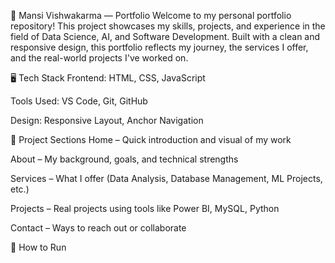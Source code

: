 💼 Mansi Vishwakarma — Portfolio
Welcome to my personal portfolio repository!
This project showcases my skills, projects, and experience in the field of Data Science, AI, and Software Development. Built with a clean and responsive design, this portfolio reflects my journey, the services I offer, and the real-world projects I've worked on.

🖥️ Tech Stack
Frontend: HTML, CSS, JavaScript

Tools Used: VS Code, Git, GitHub

Design: Responsive Layout, Anchor Navigation

📂 Project Sections
Home – Quick introduction and visual of my work

About – My background, goals, and technical strengths

Services – What I offer (Data Analysis, Database Management, ML Projects, etc.)

Projects – Real projects using tools like Power BI, MySQL, Python

Contact – Ways to reach out or collaborate

🚀 How to Run
